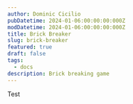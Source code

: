 ```yaml
---
author: Dominic Cicilio
pubDatetime: 2024-01-06:00:00:00:000Z
modDatetime: 2024-01-06:00:00:00:000Z
title: Brick Breaker
slug: brick-breaker
featured: true
draft: false
tags:
  - docs
description: Brick breaking game
---
```


Test
